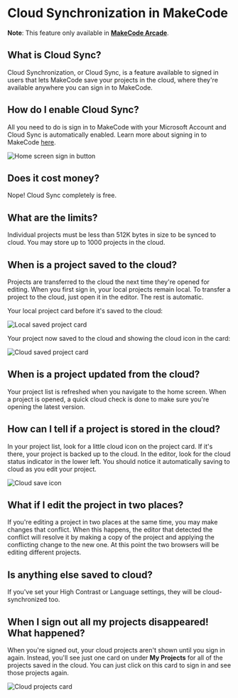 # Cloud Synchronization in MakeCode

**Note**: This feature only available in [**MakeCode Arcade**](https://arcade.makecode.com).

## What is Cloud Sync?

Cloud Synchronization, or Cloud Sync, is a feature available to signed in users that lets MakeCode save your projects in the cloud, where they're available anywhere you can sign in to MakeCode.

## How do I enable Cloud Sync?

All you need to do is sign in to MakeCode with your Microsoft Account and Cloud Sync is automatically enabled. Learn more about signing in to MakeCode [here](/identity/sign-in).

![Home screen sign in button](/static/identity/sign-in-button.jpg)

## Does it cost money?

Nope! Cloud Sync completely is free.

## What are the limits?

Individual projects must be less than 512K bytes in size to be synced to cloud. You may store up to 1000 projects in the cloud.

## When is a project saved to the cloud?

Projects are transferred to the cloud the next time they're opened for editing. When you first sign in, your local projects remain local. To transfer a project to the cloud, just open it in the editor. The rest is automatic.

Your local project card before it's saved to the cloud:

![Local saved project card](/static/identity/local-saved-project.jpg)

Your project now saved to the cloud and showing the cloud icon in the card:

![Cloud saved project card](/static/identity/cloud-saved-project.jpg)

## When is a project updated from the cloud?

Your project list is refreshed when you navigate to the home screen. When a project is opened, a quick cloud check is done to make sure you're opening the latest version.

## How can I tell if a project is stored in the cloud?

In your project list, look for a little cloud icon on the project card. If it's there, your project is backed up to the cloud. In the editor, look for the cloud status indicator in the lower left. You should notice it automatically saving to cloud as you edit your project.

![Cloud save icon](/static/identity/cloud-save-icon.jpg)

## What if I edit the project in two places?

If you're editing a project in two places at the same time, you may make changes that conflict. When this happens, the editor that detected the conflict will resolve it by making a copy of the project and applying the conflicting change to the new one. At this point the two browsers will be editing different projects.

## Is anything else saved to cloud?

If you've set your High Contrast or Language settings, they will be cloud-synchronized too.

## When I sign out all my projects disappeared! What happened?

When you're signed out, your cloud projects aren't shown until you sign in again. Instead, you'll see just one card on under **My Projects** for all of the projects saved in the cloud. You can just click on this card to sign in and see those projects again.

![Cloud projects card](/static/identity/cloud-projects-card.jpg)

